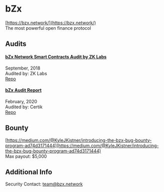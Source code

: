 
# bZx
  
[https://bzx.network/](https://bzx.network/)<br>
The most powerful open finance protocol


## Audits



#### [bZx Network Smart Contracts Audit by ZK Labs](https://github.com/mattdf/audits/blob/master/bZx/bzx-audit.pdf)

September, 2018<br>
Audited by: ZK Labs<br>
[Repo](https://github.com/bZxNetwork/protocol_contracts/tree/audit)
      


#### [bZx Audit Report](https://bzx.network/pdfs/CertiK%20Verification%20Report%20for%20bZx.pdf)

February, 2020<br>
Audited by: Certik<br>
[Repo](https://github.com/bZxNetwork/bZx-monorepo)
      

  

## Bounty

[https://medium.com/@KyleJKistner/introducing-the-bzx-bug-bounty-program-ad74d3171444](https://medium.com/@KyleJKistner/introducing-the-bzx-bug-bounty-program-ad74d3171444)<br>
Max payout: $5,000


## Additional Info

Security Contact: team@bzx.network
